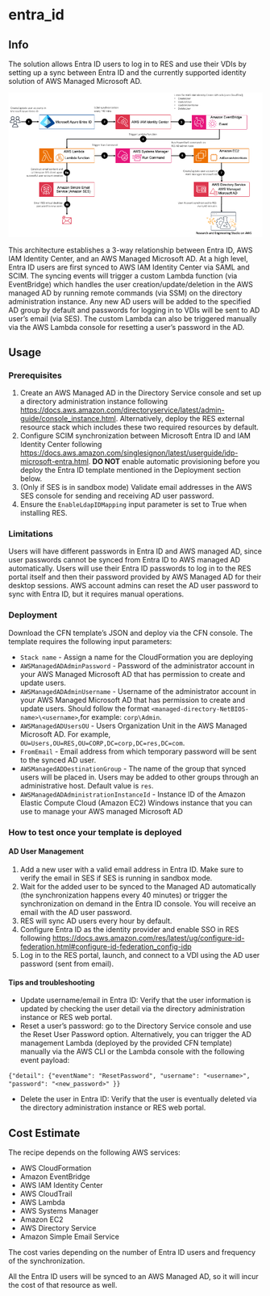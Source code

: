 # entra_id

## Info
The solution allows Entra ID users to log in to RES and use their VDIs by setting up a sync between Entra ID and the currently supported identity solution of AWS Managed Microsoft AD.

![architecture](assets/architecture.png)

This architecture establishes a 3-way relationship between Entra ID, AWS IAM Identity Center, and an AWS Managed Microsoft AD. At a high level, Entra ID users are first synced to AWS IAM Identity Center via SAML and SCIM. The syncing events will trigger a custom Lambda function (via EventBridge) which handles the user creation/update/deletion in the AWS managed AD by running remote commands (via SSM) on the directory administration instance. Any new AD users will be added to the specified AD group by default and passwords for logging in to VDIs will be sent to AD user’s email (via SES). The custom Lambda can also be triggered manually via the AWS Lambda console for resetting a user’s password in the AD.

## Usage

### Prerequisites
1. Create an AWS Managed AD in the Directory Service console and set up a directory administration instance following https://docs.aws.amazon.com/directoryservice/latest/admin-guide/console_instance.html. Alternatively, deploy the RES external resource stack which includes these two required resources by default.
2. Configure SCIM synchronization between Microsoft Entra ID and IAM Identity Center following https://docs.aws.amazon.com/singlesignon/latest/userguide/idp-microsoft-entra.html. **DO NOT** enable automatic provisioning before you deploy the Entra ID template mentioned in the Deployment section below.
3. (Only if SES is in sandbox mode) Validate email addresses in the AWS SES console for sending and receiving AD user password.
4. Ensure the `EnableLdapIDMapping` input parameter is set to True when installing RES.

### Limitations
Users will have different passwords in Entra ID and AWS managed AD, since user passwords cannot be synced from Entra ID to AWS managed AD automatically. Users will use their Entra ID passwords to log in to the RES portal itself and then their password provided by AWS Managed AD for their desktop sessions. AWS account admins can reset the AD user password to sync with Entra ID, but it requires manual operations.

### Deployment
Download the CFN template’s JSON and deploy via the CFN console. The template requires the following input parameters:
* `Stack name` - Assign a name for the CloudFormation you are deploying
* `AWSManagedADAdminPassword` - Password of the administrator account in your AWS Managed Microsoft AD that has permission to create and update users.
* `AWSManagedADAdminUsername` - Username of the administrator account in your AWS Managed Microsoft AD that has permission to create and update users. Should follow the format `<managed-directory-NetBIOS-name>\<username>`,for example: `corp\Admin`.
* `AWSManagedADUsersOU` - Users Organization Unit in the AWS Managed Microsoft AD. For example, `OU=Users,OU=RES,OU=CORP,DC=corp,DC=res,DC=com`.
* `FromEmail` - Email address from which temporary password will be sent to the synced AD user.
* `AWSManagedADDestinationGroup` - The name of the group that synced users will be placed in. Users may be added to other groups through an administrative host. Default value is `res`.
* `AWSManagedADAdministrationInstanceId` - Instance ID of the Amazon Elastic Compute Cloud (Amazon EC2) Windows instance that you can use to manage your AWS managed Microsoft AD

### How to test once your template is deployed

#### AD User Management

1. Add a new user with a valid email address in Entra ID. Make sure to verify the email in SES if SES is running in sandbox mode.
2. Wait for the added user to be synced to the Managed AD automatically (the synchronization happens every 40 minutes) or trigger the synchronization on demand in the Entra ID console. You will receive an email with the AD user password.
3. RES will sync AD users every hour by default.
4. Configure Entra ID as the identity provider and enable SSO in RES following https://docs.aws.amazon.com/res/latest/ug/configure-id-federation.html#configure-id-federation_config-idp
5. Log in to the RES portal, launch, and connect to a VDI using the AD user password (sent from email).

#### Tips and troubleshooting

* Update username/email in Entra ID: Verify that the user information is updated by checking the user detail via the directory administration instance or RES web portal.
* Reset a user’s password: go to the Directory Service console and use the Reset User Password option. Alternatively, you can trigger the AD management Lambda (deployed by the provided CFN template) manually via the AWS CLI or the Lambda console with the following event payload:
```
{"detail": {"eventName": "ResetPassword", "username": "<username>", "password": "<new_password>" }}
```

* Delete the user in Entra ID: Verify that the user is eventually deleted via the directory administration instance or RES web portal.

## Cost Estimate
The recipe depends on the following AWS services:
- AWS CloudFormation
- Amazon EventBridge
- AWS IAM Identity Center
- AWS CloudTrail
- AWS Lambda
- AWS Systems Manager 
- Amazon EC2
- AWS Directory Service
- Amazon Simple Email Service

The cost varies depending on the number of Entra ID users and frequency of the synchronization.

All the Entra ID users will be synced to an AWS Managed AD, so it will incur the cost of that resource as well.